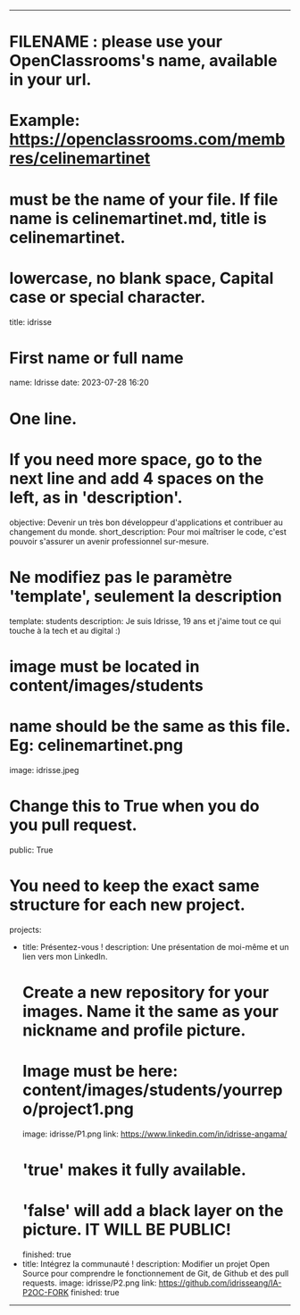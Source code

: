 ---

# FILENAME : please use your OpenClassrooms's name, available in your url.
# Example: https://openclassrooms.com/membres/celinemartinet
# must be the name of your file. If file name is celinemartinet.md, title is celinemartinet.
# lowercase, no blank space, Capital case or special character.
title: idrisse

# First name or full name
name: Idrisse
date: 2023-07-28 16:20

# One line.
# If you need more space, go to the next line and add 4 spaces on the left, as in 'description'.
objective: Devenir un très bon développeur d'applications et contribuer au changement du monde.
short_description: Pour moi maîtriser le code, c'est pouvoir s'assurer un avenir professionnel sur-mesure.

# Ne modifiez pas le paramètre 'template', seulement la description
template: students
description:
    Je suis Idrisse, 19 ans et j'aime tout ce qui touche à la tech et au digital :)

# image must be located in content/images/students
# name should be the same as this file. Eg: celinemartinet.png
image: idrisse.jpeg

# Change this to True when you do you pull request.
public: True

# You need to keep the exact same structure for each new project.
projects:
  - title: Présentez-vous !
    description: Une présentation de moi-même et un lien vers mon LinkedIn.
    # Create a new repository for your images. Name it the same as your nickname and profile picture.
    # Image must be here: content/images/students/yourrepo/project1.png
    image: idrisse/P1.png
    link: https://www.linkedin.com/in/idrisse-angama/
    # 'true' makes it fully available.
    # 'false' will add a black layer on the picture. IT WILL BE PUBLIC!
    finished: true
  - title: Intégrez la communauté !
    description: Modifier un projet Open Source pour comprendre le fonctionnement de Git, de Github et des pull requests. 
    image: idrisse/P2.png
    link: https://github.com/idrisseang/IA-P2OC-FORK
    finished: true
---